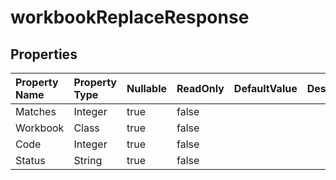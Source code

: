 # **workbookReplaceResponse**

 

## **Properties**

| Property Name | Property Type | Nullable |  ReadOnly | DefaultValue | Description | 
| :- | :- | :- |:- |  :- | :- |
|Matches|Integer|true|false |  ||
|Workbook|Class|true|false |  ||
|Code|Integer|true|false |  ||
|Status|String|true|false |  ||


